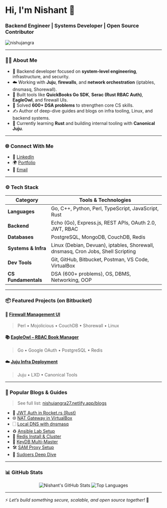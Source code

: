 # Hi, I'm Nishant 👋  
### Backend Engineer | Systems Developer | Open Source Contributor

<p align="left">
  <img src="https://komarev.com/ghpvc/?username=nishujangra&label=Profile%20views&color=0e75b6&style=flat" alt="nishujangra" />
</p>

---

### 👨‍💻 About Me

- 🔧 Backend developer focused on **system-level engineering**, infrastructure, and security.
- ☁️ Working with **Juju**, **firewalls**, and **network orchestration** (iptables, dnsmasq, Shorewall).
- 🧵 Built tools like **QuickBooks Go SDK**, **Serac (Rust RBAC Auth)**, **EagleOwl**, and firewall UIs.
- 🧠 Solved **600+ DSA problems** to strengthen core CS skills.
- ✍️ Author of deep-dive guides and blogs on infra tooling, Linux, and backend systems.
- 🧒 Currently learning **Rust** and building internal tooling with **Canonical Juju**.

---

### 🌐 Connect With Me

- 💼 [LinkedIn](https://www.linkedin.com/in/nishujangra27/)
- 🌍 [Portfolio](https://nishujangra27.netlify.app/)
- 📧 [Email](mailto:ndjangra1027@gmail.com)

---

### ⚙️ Tech Stack

| Category            | Tools & Technologies                                                             |
| ------------------- | -------------------------------------------------------------------------------- |
| **Languages**       | Go, C++, Python, Perl, TypeScript, JavaScript, Rust                              |
| **Backend**         | Echo (Go), Express.js, REST APIs, OAuth 2.0, JWT, RBAC                           |
| **Databases**       | PostgreSQL, MongoDB, CouchDB, Redis                                              |
| **Systems & Infra** | Linux (Debian, Devuan), iptables, Shorewall, dnsmasq, Cron Jobs, Shell Scripting |
| **Dev Tools**       | Git, GitHub, Bitbucket, Postman, VS Code, VirtualBox                             |
| **CS Fundamentals** | DSA (600+ problems), OS, DBMS, Networking, OOP                                   |

---

### 📦 Featured Projects (on Bitbucket)

#### 🔐 [Firewall Management UI](https://bitbucket.org/tirveni/fireshorewall/src/master/)
> Perl • Mojolicious • CouchDB • Shorewall • Linux  

#### 📚 [EagleOwl – RBAC Book Manager](https://bitbucket.org/tirveni/eagleowl/src/master/)
> Go • Google OAuth • PostgreSQL • Redis

#### ☁️ [Juju Infra Deployment](https://bitbucket.org/tirveni/devuan/wiki/nishant/Juju-Deploy-Nginx-Ubuntu-Server)
> Juju • LXD • Canonical Tools  

---

### 📝 Popular Blogs & Guides

> See full list: [nishujangra27.netlify.app/blogs](https://nishujangra27.netlify.app/blogs)

- 🔐 [JWT Auth in Rocket.rs (Rust)](https://nishujangra27.hashnode.dev/implementing-jwt-authentication-in-rocketrs)
- 🌐 [NAT Gateway in VirtualBox](https://bitbucket.org/tirveni/devuan/wiki/nishant/Setting-Up-a-Virtual-Gateway-with-NAT-in-VirtualBox)
- 🗌 [Local DNS with dnsmasq](https://bitbucket.org/tirveni/devuan/wiki/nishant/Setting-Up-a-Local-DNS-Server-Using-dnsmasq)
- ♻️ [Ansible Lab Setup](https://bitbucket.org/tirveni/devuan/wiki/nishant/Ansible-Lab)
- 💾 [Redis Install & Cluster](https://bitbucket.org/tirveni/devuan/wiki/nishant/Redis-Cluster)
- 🔀 [KeyDB Multi-Master](https://bitbucket.org/tirveni/devuan/wiki/nishant/KeyDB-Multi-Master)
- 🛠️ [SAM Proxy Setup](https://bitbucket.org/tirveni/devuan/wiki/nishant/SAM-Proxy)
- 🧠 [Sudoers Deep Dive](https://bitbucket.org/tirveni/devuan/wiki/nishant/Sudoers)

---

### 📊 GitHub Stats

<p align="center">
  <img src="https://github-readme-stats.vercel.app/api?username=nishujangra&show_icons=true&theme=radical" alt="Nishant's GitHub Stats" />
  <img src="https://github-readme-stats.vercel.app/api/top-langs/?username=nishujangra&layout=compact&theme=radical&langs_count=8" alt="Top Languages" />
</p>

---

⚡ *Let’s build something secure, scalable, and open source together!* 🚀
